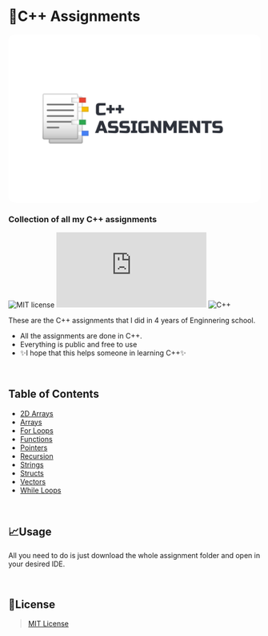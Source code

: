 # 📑C++ Assignments

<img align="center" src="CPPlogo.png" style="border-radius: 3%;">
</br>

### Collection of all my C++ assignments

![MIT license](https://img.shields.io/badge/License-MIT-blue?style=for-the-badge) [![Only 32 Kb](https://badge-size.herokuapp.com/Naereen/StrapDown.js/master/strapdown.min.js?style=for-the-badge&color=blue)](https://github.com/Naereen/StrapDown.js/blob/master/strapdown.min.js) ![C++](https://img.shields.io/badge/c++-%2300599C.svg?style=for-the-badge&logo=c%2B%2B&logoColor=white&color=blue)




These are the C++ assignments that I did in 4 years of Enginnering school. 
- All the assignments are done in C++.
- Everything is public and free to use 
- ✨I hope that this helps someone in learning C++✨

</br>

## Table of Contents

- [2D Arrays](https://github.com/daniel-slosar/cpp-assignments/tree/main/Assignments/2D%20Arrays)
- [Arrays](https://github.com/daniel-slosar/cpp-assignments/tree/main/Assignments/Arrays)
- [For Loops](https://github.com/daniel-slosar/cpp-assignments/tree/main/Assignments/For%20Loops)
- [Functions](https://github.com/daniel-slosar/cpp-assignments/tree/main/Assignments/Functions)
- [Pointers](https://github.com/daniel-slosar/cpp-assignments/tree/main/Assignments/Pointers)
- [Recursion](https://github.com/daniel-slosar/cpp-assignments/tree/main/Assignments/Recursion)
- [Strings](https://github.com/daniel-slosar/cpp-assignments/tree/main/Assignments/Strings)
- [Structs](https://github.com/daniel-slosar/cpp-assignments/tree/main/Assignments/Structs)
- [Vectors](https://github.com/daniel-slosar/cpp-assignments/tree/main/Assignments/Vectors)
- [While Loops](https://github.com/daniel-slosar/cpp-assignments/tree/main/Assignments/While%20Loops)

</br>

## 📈Usage

All you need to do is just download the whole assignment folder and open in your desired IDE.

</br>



## 📝License

>[MIT License][mit]


[mit]:https://dillinger.io/
